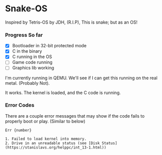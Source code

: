 # Snake-OS

Inspired by Tetris-OS by JDH, (R.I.P), This is snake; but as an OS!

### Progress So far

- [x] Bootloader in 32-bit protected mode
- [x] C in the binary
- [x] C running in the OS
- [ ] Game code running
- [ ] Graphics lib working

I'm currently running in QEMU. We'll see if I can get this running on the real metal.
(Probably Not).

It works. The kernel is loaded, and the C code is running.

### Error Codes

There are a couple error messages that may show if the code fails to properly boot or play.
(Similar to below)

```
Err {number}
```

	1. Failed to load kernel into memory.
	2. Drive in an unreadable status (see [Disk Status](https://stanislavs.org/helppc/int_13-1.html))
	
